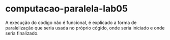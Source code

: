 # computacao-paralela-lab05
A execução do código não é funcional, é explicado a forma de paralelização que seria usada no próprio cógido, onde seria iniciado e onde seria finalizado.
